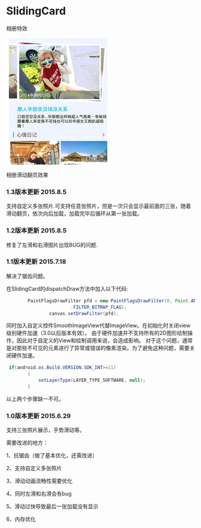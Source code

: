 # SlidingCard
相册特效

![Showcase](screen.gif)

相册滑动翻页效果


### 1.3版本更新 2015.8.5

支持自定义多张照片.可支持任意张照片，但是一次只会显示最前面的三张，随着滑动翻页，依次向后加载，加载完毕后循环从第一张加载。


### 1.2版本更新 2015.8.5

修复了左滑和右滑图片出现BUG的问题.


### 1.1版本更新 2015.7.18

解决了锯齿问题。

在SlidingCard的dispatchDraw方法中加入以下代码:

```java
        PaintFlagsDrawFilter pfd = new PaintFlagsDrawFilter(0, Paint.ANTI_ALIAS_FLAG|Paint
        				.FILTER_BITMAP_FLAG);
        		canvas.setDrawFilter(pfd);
```

同时加入自定义控件SmoothImageView代替ImageView。在初始化时关闭view级别硬件加速（3.0以后版本有效）。
由于硬件加速并不支持所有的2D图形绘制操作，因此对于自定义的View和绘制调用来说，会造成影响。
对于这个问题，通常是对那些不可见的元素进行了异常或错误的像素渲染。为了避免这种问题，需要关闭硬件加速。

```java
 if(android.os.Build.VERSION.SDK_INT>=11)
        {
            setLayerType(LAYER_TYPE_SOFTWARE, null);
        }
```

以上两个步骤缺一不可。


### 1.0版本更新 2015.6.29

支持三张照片展示，手势滑动等。

需要改进的地方：

1、抗锯齿（做了基本优化，还需改进）

2、支持自定义多张照片

3、滑动动画流畅性需要优化

4、同时左滑和右滑会有bug

5、滑动过快导致最后一张加载没有显示

6、内存优化
